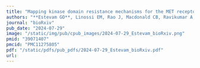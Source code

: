 ```yaml
---
title: "Mapping kinase domain resistance mechanisms for the MET receptor tyrosine kinase via deep mutational scanning"
authors: "**Estevam GO**, Linossi EM, Rao J, Macdonald CB, Ravikumar A, Chrispens KM, Capra JA, Coyote-Maestas W, Pimentel H, Collisson EA, Jura N, Fraser JS."
journal: "bioRxiv"
pub_date: "2024-07-29"
image: "/static/img/pub/cpub_images/2024-07-29_Estevam_bioRxiv.png"
pmid: "39071407"
pmcid: "PMC11275805"
pdf: "/static/pdfs/pub_pdfs/2024-07-29_Estevam_bioRxiv.pdf"
url: 
---
```

